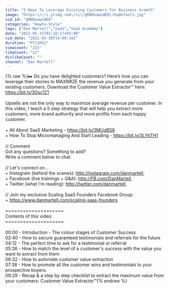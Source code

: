 ```yaml
---
title: "5 Ways To Leverage Existing Customers For Business Growth"
image: "https:\/\/i.ytimg.com\/vi\/gRNOoawLWE0\/hqdefault.jpg"
vid_id: "gRNOoawLWE0"
categories: "Howto-Style"
tags: ["Dan Martell","SaaS","SaaS Academy"]
date: "2022-05-31T01:18:17+03:00"
vid_date: "2022-05-30T14:00:34Z"
duration: "PT11M1S"
viewcount: "215"
likeCount: "12"
dislikeCount: ""
channel: "Dan Martell"
---
```

{% raw %}▸▸ Do you have delighted customers? Here’s how you can leverage their stories to MAXIMIZE the revenue you generate from your existing customers. Download the Customer Value Extractor™ here: <a rel="nofollow" target="blank" href="https://bit.ly/3Gsc1Z1">https://bit.ly/3Gsc1Z1</a><br /><br />Upsells are not the only way to maximize average revenue per customer. In this video, I teach a 5 step strategy that will help you extract more customers, more brand authority and more profits from each happy customer.<br /><br />+ All About SaaS Marketing - <a rel="nofollow" target="blank" href="https://bit.ly/3MUgBS6">https://bit.ly/3MUgBS6</a><br />+ How To Stop Micromanaging And Start Leading - <a rel="nofollow" target="blank" href="https://bit.ly/3LYkTH1">https://bit.ly/3LYkTH1</a><br /><br />// Comment<br />Got any questions? Something to add?<br />Write a comment below to chat.<br /><br />// Let's connect on...<br />+ Instagram (behind the scenes): <a rel="nofollow" target="blank" href="http://instagram.com/danmartell​ ">http://instagram.com/danmartell​ </a><br />+ Facebook (live trainings + Q&amp;A): <a rel="nofollow" target="blank" href="http://FB.com/DanMartell​ ">http://FB.com/DanMartell​ </a><br />+ Twitter (what I'm reading): <a rel="nofollow" target="blank" href="http://twitter.com/danmartell​ ">http://twitter.com/danmartell​ </a><br /><br />// Join my exclusive Scaling SaaS Founders Facebook Group:<br />+ <a rel="nofollow" target="blank" href="https://www.danmartell.com/scaling-saas-founders">https://www.danmartell.com/scaling-saas-founders</a><br /><br />====================<br /> Contents of this video: <br />====================<br /><br />00:00 - Introduction - The colour stages of Customer Success<br />02:40 - How to secure guaranteed testimonials and referrals for the future<br />04:12 - The perfect time to ask for a testimonial or referral<br />05:26 - How to match the level of a customer's success with the value you want to extract from them<br />06:32 - How to automate customer value extraction<br />07:38 - How to promote all the customer wins and testimonials to your prospective buyers.<br />09:29 - Recap &amp; a step by step checklist to extract the maximum value from your customers: Customer Value Extractor™{% endraw %}

